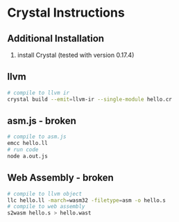 # Crystal Instructions

## Additional Installation

1.  install Crystal (tested with version 0.17.4)

## llvm

``` sh
# compile to llvm ir
crystal build --emit=llvm-ir --single-module hello.cr
```

## asm.js - broken

``` sh
# compile to asm.js
emcc hello.ll
# run code
node a.out.js
```

## Web Assembly - broken

``` sh
# compile to llvm object
llc hello.ll -march=wasm32 -filetype=asm -o hello.s
# compile to web assembly
s2wasm hello.s > hello.wast
```

